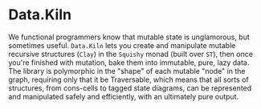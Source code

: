 Data.Kiln
=========

We functional programmers know that mutable state is unglamorous, but sometimes useful. `Data.Kiln` lets you create and manipulate mutable recursive structures (`Clay`) in the `Squishy` monad (built over `ST`), then once you're finished with mutation, bake them into immutable, pure, lazy data. The library is polymorphic in the "shape" of each mutable "node" in the graph, requiring only that it be Traversable, which means that all sorts of structures, from cons-cells to tagged state diagrams, can be represented and manipulated safely and efficiently, with an ultimately pure output.
